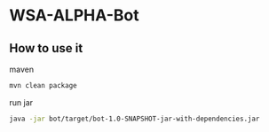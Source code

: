 # WSA-ALPHA-Bot

## How to use it
maven 
```sh
mvn clean package
```
run jar
```sh
java -jar bot/target/bot-1.0-SNAPSHOT-jar-with-dependencies.jar
```
